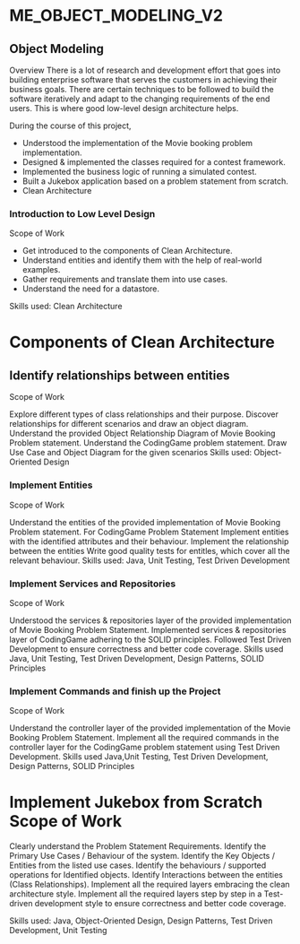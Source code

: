 # ME_OBJECT_MODELING_V2
<h2>Object Modeling</h2>

<p>Overview There is a lot of research and development effort that goes into building enterprise software that serves the customers in achieving their business goals. There are certain techniques to be followed to build the software iteratively and adapt to the changing requirements of the end users. This is where good low-level design architecture helps.</p>

<p>During the course of this project,</p>

<ul>
	<li>Understood the implementation of the Movie booking problem implementation.</li>
	<li>Designed &amp; implemented the classes required for a contest framework.</li>
	<li>Implemented the business logic of running a simulated contest.</li>
	<li>Built a Jukebox application based on a problem statement from scratch.</li>
	<li>Clean Architecture</li>
</ul>

<h3>Introduction to Low Level Design</h3>

<p>Scope of Work</p>

<ul>
	<li>Get introduced to the components of Clean Architecture.</li>
	<li>Understand entities and identify them with the help of real-world examples.</li>
	<li>Gather requirements and translate them into use cases.</li>
	<li>Understand the need for a datastore.</li>
</ul>

<p>Skills used: Clean Architecture</p>

<h1>Components of Clean Architecture</h1>

<h2>Identify relationships between entities</h2>

<p>Scope of Work</p>

<p>Explore different types of class relationships and their purpose. Discover relationships for different scenarios and draw an object diagram. Understand the provided Object Relationship Diagram of Movie Booking Problem statement. Understand the CodingGame problem statement. Draw Use Case and Object Diagram for the given scenarios Skills used: Object-Oriented Design</p>

<h3>Implement Entities</h3>

<p>Scope of Work</p>

<p>Understand the entities of the provided implementation of Movie Booking Problem statement. For CodingGame Problem Statement Implement entities with the identified attributes and their behaviour. Implement the relationship between the entities Write good quality tests for entitles, which cover all the relevant behaviour. Skills used: Java, Unit Testing, Test Driven Development</p>

<h3>Implement Services and Repositories</h3>

<p>Scope of Work</p>

<p>Understood the services &amp; repositories layer of the provided implementation of Movie Booking Problem Statement. Implemented services &amp; repositories layer of CodingGame adhering to the SOLID principles. Followed Test Driven Development to ensure correctness and better code coverage. Skills used Java, Unit Testing, Test Driven Development, Design Patterns, SOLID Principles</p>

<h3>Implement Commands and finish up the Project</h3>

<p>Scope of Work</p>

<p>Understand the controller layer of the provided implementation of the Movie Booking Problem Statement. Implement all the required commands in the controller layer for the CodingGame problem statement using Test Driven Development. Skills used Java,Unit Testing, Test Driven Development, Design Patterns, SOLID Principles</p>

<h1>Implement Jukebox from Scratch Scope of Work</h1>

<p>Clearly understand the Problem Statement Requirements. Identify the Primary Use Cases / Behaviour of the system. Identify the Key Objects / Entities from the listed use cases. Identify the behaviours / supported operations for Identified objects. Identify Interactions between the entities (Class Relationships). Implement all the required layers embracing the clean architecture style. Implement all the required layers step by step in a Test-driven development style to ensure correctness and better code coverage.</p>

<p>Skills used: Java, Object-Oriented Design, Design Patterns, Test Driven Development, Unit Testing</p>